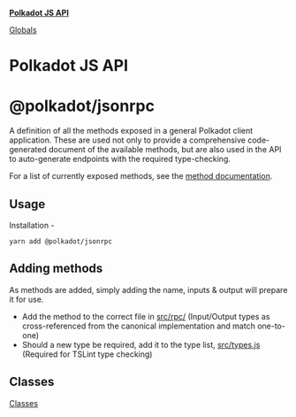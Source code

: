 **[Polkadot JS API](README.md)**

[Globals](globals.md)

# Polkadot JS API

# @polkadot/jsonrpc

A definition of all the methods exposed in a general Polkadot client application. These are used not only to provide a comprehensive code-generated document of the available methods, but are also used in the API to auto-generate endpoints with the required type-checking.

For a list of currently exposed methods, see the [method documentation](docs/METHODS_RPC.md).

## Usage

Installation -

```
yarn add @polkadot/jsonrpc
```

## Adding methods

As methods are added, simply adding the name, inputs & output will prepare it for use.

- Add the method to the correct file in [src/rpc/](src/rpc/) (Input/Output types as cross-referenced from the canonical implementation and match one-to-one)
- Should a new type be required, add it to the type list, [src/types.js](src/types.js) (Required for TSLint type checking)

## Classes

[Classes](SUMMARY.md)